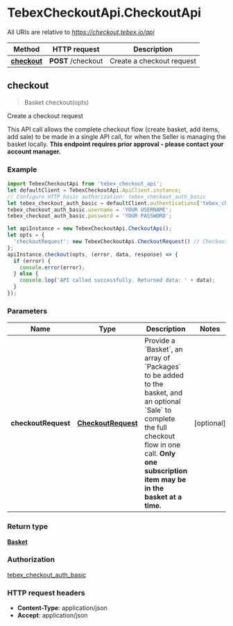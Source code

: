 # TebexCheckoutApi.CheckoutApi

All URIs are relative to *https://checkout.tebex.io/api*

Method | HTTP request | Description
------------- | ------------- | -------------
[**checkout**](CheckoutApi.md#checkout) | **POST** /checkout | Create a checkout request



## checkout

> Basket checkout(opts)

Create a checkout request

This API call allows the complete checkout flow (create basket, add items, add sale) to be made in a single API call, for when the Seller is managing the basket locally. **This endpoint requires prior approval - please contact your account manager.**

### Example

```javascript
import TebexCheckoutApi from 'tebex_checkout_api';
let defaultClient = TebexCheckoutApi.ApiClient.instance;
// Configure HTTP basic authorization: tebex_checkout_auth_basic
let tebex_checkout_auth_basic = defaultClient.authentications['tebex_checkout_auth_basic'];
tebex_checkout_auth_basic.username = 'YOUR USERNAME';
tebex_checkout_auth_basic.password = 'YOUR PASSWORD';

let apiInstance = new TebexCheckoutApi.CheckoutApi();
let opts = {
  'checkoutRequest': new TebexCheckoutApi.CheckoutRequest() // CheckoutRequest | Provide a `Basket`, an array of `Packages` to be added to the basket, and an optional `Sale` to complete the full checkout flow in one call. **Only one subscription item may be in the basket at a time.**
};
apiInstance.checkout(opts, (error, data, response) => {
  if (error) {
    console.error(error);
  } else {
    console.log('API called successfully. Returned data: ' + data);
  }
});
```

### Parameters


Name | Type | Description  | Notes
------------- | ------------- | ------------- | -------------
 **checkoutRequest** | [**CheckoutRequest**](CheckoutRequest.md)| Provide a &#x60;Basket&#x60;, an array of &#x60;Packages&#x60; to be added to the basket, and an optional &#x60;Sale&#x60; to complete the full checkout flow in one call. **Only one subscription item may be in the basket at a time.** | [optional] 

### Return type

[**Basket**](Basket.md)

### Authorization

[tebex_checkout_auth_basic](../README.md#tebex_checkout_auth_basic)

### HTTP request headers

- **Content-Type**: application/json
- **Accept**: application/json

